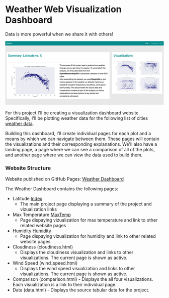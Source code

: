 # Weather Web Visualization Dashboard

Data is more powerful when we share it with others!

![Landing Page](Images/Land_Page_Large.png)


For this project I'll be creating a visualization dashboard website. Specifically, I'll be plotting weather data for the following list of cities [weather data](WebViz/Resources/cities.csv).

Building this dashboard, I'll create individual pages for each plot and a means by which we can navigate between them. These pages will contain the visualizations and their corresponding explanations. We'll also have a landing page, a page where we can see a comparison of all of the plots, and another page where we can view the data used to build them. 

### Website Structure

Website published on GitHub Pages: [Weather Dashboard]()

The Weather Dashboard contains the following pages:
- Latitude [Index](Index.html)
    - The main project page displaying a summary of the project and vizualization links
- Max Temperature [MaxTemp](WebViz/Max_Temp.html)
    - Page dispaying vizualization for max temperature and link to other related website pages
- Humidity [Humidity](WebViz/Humidity.html)
    - Page dispaying vizualization for humidity and link to other related website pages
- Cloudiness (cloudiness.html)
    - Displays the cloudiness visualization and links to other visualizations.  The current page is shown as active.
- Wind Speed (wind_speed.html)
    - Displays the wind speed visualization and links to other visualizations.  The current page is shown as active.
- Comparison (comparison.html)
        - Displays the all four visualizations. Each visualization is a link to their individual page.
- Data (data.html)
        - Displays the source tabular data for the project.
